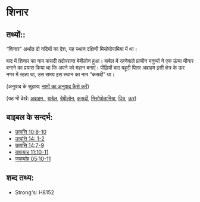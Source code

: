 # शिनार #

## तथ्यों:: ##

“शिनार” अर्थात दो नदियों का देश, यह स्थान दक्षिणी मिसोपोपामिया में था।

बाद में शिनार का नाम कसदी तदोपरान्त बेबीलोन हुआ।
बाबेल में रहनेवाले प्राचीन मनुष्यों ने एक ऊंचा मीनार बनाने का प्रयास किया था कि अपने को महान बनाएं।
पीढ़ियों बाद यहूदी पितर अब्राहम इसी क्षेत्र के ऊर नगर में रहता था, उस समय इस स्थान का नाम “कसदी” था।

(अनुवाद के सुझाव: [नामों का अनुवाद कैसे करें](rc://hi/ta/man/translate/translate-names))

(यह भी देखें: [अब्राहम ](../names/abraham.md), [बाबेल](../names/babel.md), [बेबीलोन](../names/babylon.md), [कसदी](../names/chaldeans.md), [मिसोपोतामिया](../names/mesopotamia.md), [पित्र](../other/patriarchs.md), [ऊर](../names/ur.md))

## बाइबल के सन्दर्भ: ##

* [उत्पत्ति 10:8-10](rc://hi/tn/help/gen/10/08)
* [उत्पत्ति 14: 1-2](rc://hi/tn/help/gen/14/01)
* [उत्पत्ति 14:7-9](rc://hi/tn/help/gen/14/07)
* [यशायाह 11:10-11](rc://hi/tn/help/isa/11/10)
* [जकर्याह 05:10-11](rc://hi/tn/help/zec/05/10)

## शब्द तथ्य: ##

* Strong's: H8152
